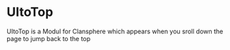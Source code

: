 UItoTop
=======

UItoTop is a Modul for Clansphere which appears when you sroll down the page to jump back to the top